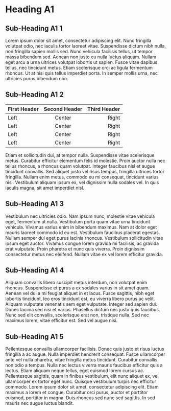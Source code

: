 # Heading A1

## Sub-Heading A1 1

Lorem ipsum dolor sit amet, consectetur adipiscing elit. Nunc fringilla volutpat odio, nec iaculis tortor laoreet vitae. Suspendisse dictum nibh nulla, non fringilla sapien mollis sed. Nunc vehicula facilisis tellus, ut tempor massa bibendum sed. Aenean non justo eu nulla luctus aliquam. Nullam eget arcu a urna ultrices volutpat lobortis ut sapien. Fusce vitae dapibus tellus, nec tincidunt metus. Etiam scelerisque orci ac ligula fermentum rhoncus. Ut at nisi quis tellus imperdiet porta. In semper mollis urna, nec ultricies purus bibendum non.

## Sub-Heading A1 2

First Header | Second Header | Third Header
-----------  |:-------------:| -----------:
Left         | Center        | Right
Left         | Center        | Right
Left         | Center        | Right
Left         | Center        | Right

Etiam et sollicitudin dui, at tempor nulla. Suspendisse vitae scelerisque metus. Curabitur efficitur elementum felis id molestie. Proin auctor nulla nec tellus rhoncus, a rhoncus quam volutpat. Integer faucibus nisl et augue tincidunt convallis. Sed aliquet justo vel risus tempus, fringilla ultrices tortor fringilla. Nullam enim metus, commodo eu mi consequat, tincidunt varius nisi. Vestibulum aliquam ipsum ex, vel dignissim nulla sodales vel. In quis iaculis magna, sit amet imperdiet nisl.

## Sub-Heading A1 3

Vestibulum nec ultricies odio. Nam ipsum nunc, molestie vitae vehicula eget, fermentum at nulla. Vestibulum porta quam vitae urna tincidunt vehicula. Vivamus varius enim in bibendum maximus. Nam at dolor eget mauris laoreet commodo id eu est. Vestibulum faucibus placerat egestas. Nullam semper dui eget purus lacinia rhoncus. Vestibulum sollicitudin vitae ipsum eget auctor. Vivamus congue lorem gravida mi facilisis, ac gravida erat vulputate. Proin pharetra et nunc quis viverra. Proin dignissim consectetur metus nec eleifend. Nullam vitae ex vel lorem efficitur gravida.

## Sub-Heading A1 4

Aliquam convallis libero suscipit metus interdum, non volutpat enim rhoncus. Suspendisse et purus a ex sodales varius in sit amet quam. Aenean vel dui a mi feugiat aliquet in et lacus. Fusce sagittis, nibh eget lobortis tincidunt, leo eros tincidunt est, eu viverra libero purus ac velit. Aliquam vulputate venenatis sem eget vulputate. Integer sed sapien dui. Donec lacinia sed nisi et varius. Phasellus dictum nec justo quis faucibus. Nunc sed elit convallis, scelerisque erat non, tristique nulla. Sed nec maximus lorem, vitae efficitur est. Sed vel augue nisi.

## Sub-Heading A1 5

Pellentesque convallis ullamcorper facilisis. Donec quis justo et risus luctus fringilla a ac augue. Nulla imperdiet hendrerit consequat. Fusce ullamcorper ante vel nulla pharetra, vitae fringilla metus tincidunt. Curabitur convallis non odio a tempus. Nulla nec lectus viverra mauris faucibus efficitur quis a lectus. Etiam aliquam neque tellus, eget euismod lorem cursus ac. Pellentesque sagittis, quam in finibus vestibulum, elit nunc aliquet ex, vel ullamcorper ex tortor eget nunc. Quisque vestibulum turpis nec efficitur commodo. Lorem ipsum dolor sit amet, consectetur adipiscing elit. Etiam maximus a lorem et congue. Curabitur orci purus, auctor et porttitor euismod, porttitor in magna. Duis rhoncus sed nunc sed sagittis. In sed mauris nec augue luctus blandit.
